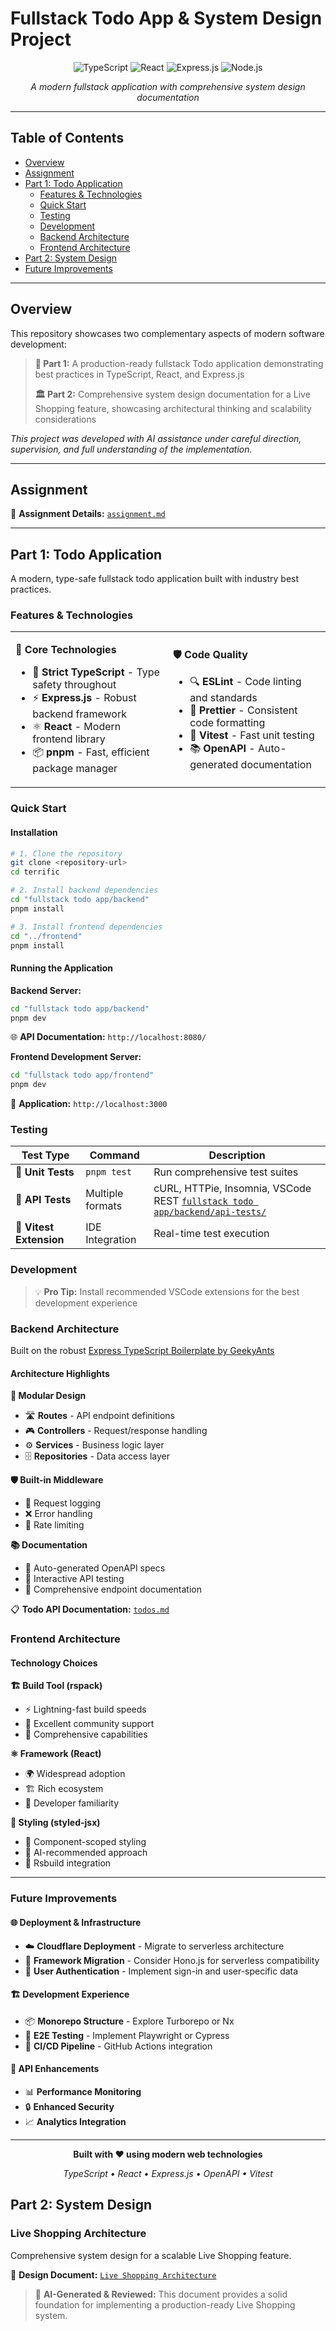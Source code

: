 # Fullstack Todo App & System Design Project

<div align="center">

![TypeScript](https://img.shields.io/badge/TypeScript-007ACC?style=for-the-badge&logo=typescript&logoColor=white)
![React](https://img.shields.io/badge/React-20232A?style=for-the-badge&logo=react&logoColor=61DAFB)
![Express.js](https://img.shields.io/badge/Express.js-404D59?style=for-the-badge&logo=express&logoColor=white)
![Node.js](https://img.shields.io/badge/Node.js-43853D?style=for-the-badge&logo=node.js&logoColor=white)

_A modern fullstack application with comprehensive system design documentation_

</div>

---

## Table of Contents

- [Overview](#overview)
- [Assignment](#assignment)
- [Part 1: Todo Application](#part-1-todo-application)
  - [Features & Technologies](#features--technologies)
  - [Quick Start](#quick-start)
  - [Testing](#testing)
  - [Development](#development)
  - [Backend Architecture](#backend-architecture)
  - [Frontend Architecture](#frontend-architecture)
- [Part 2: System Design](#part-2-system-design)
- [Future Improvements](#future-improvements)

---

## Overview

This repository showcases two complementary aspects of modern software development:

> **🎯 Part 1:** A production-ready fullstack Todo application demonstrating best practices in TypeScript, React, and Express.js
>
> **🏛️ Part 2:** Comprehensive system design documentation for a Live Shopping feature, showcasing architectural thinking and scalability considerations

_This project was developed with AI assistance under careful direction, supervision, and full understanding of the implementation._

---

## Assignment

📄 **Assignment Details:** [`assignment.md`](assignment.md)

---

## Part 1: Todo Application

A modern, type-safe fullstack todo application built with industry best practices.

### Features & Technologies

<table>
<tr>
<td width="50%">

**🔧 Core Technologies**

- 📘 **Strict TypeScript** - Type safety throughout
- ⚡ **Express.js** - Robust backend framework
- ⚛️ **React** - Modern frontend library
- 📦 **pnpm** - Fast, efficient package manager

</td>
<td width="50%">

**🛡️ Code Quality**

- 🔍 **ESLint** - Code linting and standards
- 💅 **Prettier** - Consistent code formatting
- 🧪 **Vitest** - Fast unit testing
- 📚 **OpenAPI** - Auto-generated documentation

</td>
</tr>
</table>

### Quick Start

#### Installation

```bash
# 1. Clone the repository
git clone <repository-url>
cd terrific

# 2. Install backend dependencies
cd "fullstack todo app/backend"
pnpm install

# 3. Install frontend dependencies
cd "../frontend"
pnpm install
```

#### Running the Application

**Backend Server:**

```bash
cd "fullstack todo app/backend"
pnpm dev
```

🌐 **API Documentation:** `http://localhost:8080/`

**Frontend Development Server:**

```bash
cd "fullstack todo app/frontend"
pnpm dev
```

🎨 **Application:** `http://localhost:3000`

### Testing

<div align="left">

| Test Type               | Command          | Description                                                                                                              |
| ----------------------- | ---------------- | ------------------------------------------------------------------------------------------------------------------------ |
| 🧪 **Unit Tests**       | `pnpm test`      | Run comprehensive test suites                                                                                            |
| 🔌 **API Tests**        | Multiple formats | cURL, HTTPie, Insomnia, VSCode REST [`fullstack todo app/backend/api-tests/`](fullstack%20todo%20app/backend/api-tests/) |
| 🎯 **Vitest Extension** | IDE Integration  | Real-time test execution                                                                                                 |

</div>

### Development

> 💡 **Pro Tip:** Install recommended VSCode extensions for the best development experience

### Backend Architecture

Built on the robust [Express TypeScript Boilerplate by GeekyAnts](https://github.com/GeekyAnts/express-typescript)

#### Architecture Highlights

**🎯 Modular Design**

- 🛣️ **Routes** - API endpoint definitions
- 🎮 **Controllers** - Request/response handling
- ⚙️ **Services** - Business logic layer
- 🗄️ **Repositories** - Data access layer

**🛡️ Built-in Middleware**

- 📝 Request logging
- ❌ Error handling
- 🚦 Rate limiting

**📚 Documentation**

- 🔄 Auto-generated OpenAPI specs
- 🧪 Interactive API testing
- 📖 Comprehensive endpoint documentation

📋 **Todo API Documentation:** [`todos.md`](fullstack%20todo%20app/todos.md)

### Frontend Architecture

#### Technology Choices

**🏗️ Build Tool (rspack)**

- ⚡ Lightning-fast build speeds
- 🌟 Excellent community support
- 🔧 Comprehensive capabilities

**⚛️ Framework (React)**

- 🌍 Widespread adoption
- 🏗️ Rich ecosystem
- 👥 Developer familiarity

**💅 Styling (styled-jsx)**

- 🎯 Component-scoped styling
- 🤖 AI-recommended approach
- 🔧 Rsbuild integration

---

### Future Improvements

#### 🌐 **Deployment & Infrastructure**

- ☁️ **Cloudflare Deployment** - Migrate to serverless architecture
- 🔄 **Framework Migration** - Consider Hono.js for serverless compatibility
- 👤 **User Authentication** - Implement sign-in and user-specific data

#### 🏗️ **Development Experience**

- 📦 **Monorepo Structure** - Explore Turborepo or Nx
- 🧪 **E2E Testing** - Implement Playwright or Cypress
- 🔄 **CI/CD Pipeline** - GitHub Actions integration

#### 🎯 **API Enhancements**

- 📊 **Performance Monitoring**
- 🔒 **Enhanced Security**
- 📈 **Analytics Integration**

---

<div align="center">

**Built with ❤️ using modern web technologies**

_TypeScript • React • Express.js • OpenAPI • Vitest_

</div>

## Part 2: System Design

### Live Shopping Architecture

Comprehensive system design for a scalable Live Shopping feature.

📐 **Design Document:** [`Live Shopping Architecture`](system%20design%20and%20architecture/live_shopping_architecture.md)

> 🤖 **AI-Generated & Reviewed:** This document provides a solid foundation for implementing a production-ready Live Shopping system.
